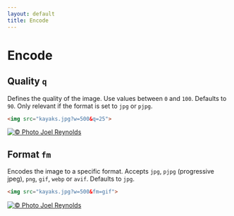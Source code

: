 ```yaml
---
layout: default
title: Encode
---
```


# Encode

## Quality `q`

Defines the quality of the image. Use values between `0` and `100`. Defaults to `90`. Only relevant if the format is set to `jpg` or `pjpg`.

~~~ html
<img src="kayaks.jpg?w=500&q=25">
~~~

[![© Photo Joel Reynolds](https://glide.herokuapp.com/2.0/kayaks.jpg?w=500&q=25)](https://glide.herokuapp.com/2.0/kayaks.jpg?w=500&q=25)


## Format `fm`

Encodes the image to a specific format. Accepts `jpg`, `pjpg` (progressive jpeg), `png`, `gif`, `webp` or `avif`. Defaults to `jpg`.

~~~ html
<img src="kayaks.jpg?w=500&fm=gif">
~~~

[![© Photo Joel Reynolds](https://glide.herokuapp.com/2.0/kayaks.jpg?w=500&fm=gif)](https://glide.herokuapp.com/2.0/kayaks.jpg?w=500&fm=gif)
